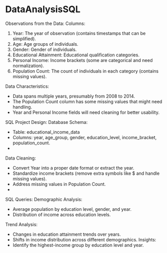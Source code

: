 # DataAnalysisSQL

Observations from the Data:
Columns:
1. Year: The year of observation (contains timestamps that can be simplified).
2. Age: Age groups of individuals.
3. Gender: Gender of individuals.
4. Educational Attainment: Educational qualification categories.
5. Personal Income: Income brackets (some are categorical and need normalization).
6. Population Count: The count of individuals in each category (contains missing values).

Data Characteristics:
- Data spans multiple years, presumably from 2008 to 2014.
- The Population Count column has some missing values that might need handling.
- Year and Personal Income fields will need cleaning for better usability.

SQL Project Design:
Database Schema:
- Table: educational_income_data
- Columns: year, age_group, gender, education_level, income_bracket, population_count.
- 
Data Cleaning:
- Convert Year into a proper date format or extract the year.
- Standardize income brackets (remove extra symbols like $ and handle missing values).
- Address missing values in Population Count.
- 
SQL Queries:
Demographic Analysis:

- Average population by education level, gender, and year.
- Distribution of income across education levels.
  
Trend Analysis:
- Changes in education attainment trends over years.
- Shifts in income distribution across different demographics.
Insights:
- Identify the highest-income group by education level and year.
